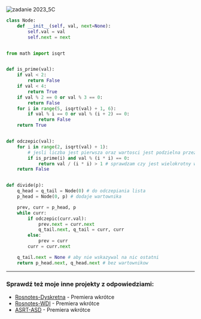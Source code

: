 <picture>
  <source srcset="../../srt/zbior_zadan/2023_5C.png" media="(prefers-color-scheme: light)">
  <source srcset="../../srt/zbior_zadan/black_2023_5C.png" media="(prefers-color-scheme: dark)">
  <img src="../../srt/zbior_zadan/black_2023_5C.png" alt="zadanie 2023_5C">
</picture>

```python
class Node:
    def __init__(self, val, next=None):
        self.val = val
        self.next = next


from math import isqrt


def is_prime(val):
    if val < 2:
        return False
    if val < 4:
        return True
    if val % 2 == 0 or val % 3 == 0:
        return False
    for i in range(5, isqrt(val) + 1, 6):
        if val % i == 0 or val % (i + 2) == 0:
            return False
    return True


def odczepic(val):
    for i in range(2, isqrt(val) + 1):
        # jesli liczba jest pierwsza oraz wartosci jest podzielna przez jej kwadrat
        if is_prime(i) and val % (i * i) == 0:
            return val / (i * i) > 1 # sprawdzam czy jest wielokrotny wiecej niz 2 
    return False


def divide(p):
    q_head = q_tail = Node(0) # do odczepiania lista
    p_head = Node(0, p) # dodaje wartownika

    prev, curr = p_head, p
    while curr:
        if odczepic(curr.val):
            prev.next = curr.next
            q_tail.next, q_tail = curr, curr
        else:
            prev = curr
        curr = curr.next

    q_tail.next = None # aby nie wskazywal na nic ostatni
    return p_head.next, q_head.next # bez wartownikow
```

---
### Sprawdź też moje inne projekty z odpowiedziami:
- [Rosnotes-Dyskretna](https://github.com/kamilGie/Rosnotes-Dyskretna) - Premiera wkrótce
- [Rosnotes-WDI](https://github.com/kamilGie/Rosnotes-WDI) - Premiera wkrótce
- [ASRT-ASD](https://github.com/kamilGie/Rosnotes-Dyskretna) - Premiera wkrótce
